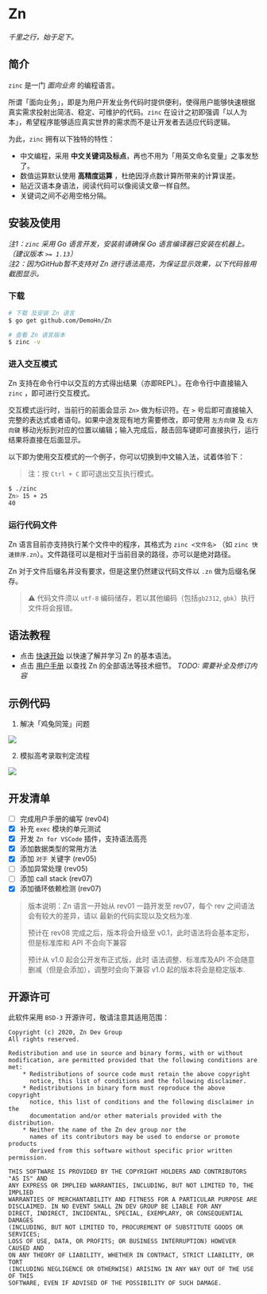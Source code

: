 # Zn
_千里之行，始于足下。_

## 简介

`zinc` 是一门 _面向业务_ 的编程语言。

所谓「面向业务」，即是为用户开发业务代码时提供便利，使得用户能够快速根据真实需求投射出简洁、稳定、可维护的代码。`zinc` 在设计之初即强调「以人为本」，希望程序能够适应真实世界的需求而不是让开发者去适应代码逻辑。

为此，`zinc` 拥有以下独特的特性：

- 中文编程，采用 **中文关键词及标点**，再也不用为「用英文命名变量」之事发愁了。
- 数值运算默认使用 **高精度运算** ，杜绝因浮点数计算所带来的计算误差。
- 贴近汉语本身语法，阅读代码可以像阅读文章一样自然。
- 关键词之间不必用空格分隔。

## 安装及使用

_注1：`zinc` 采用 Go 语言开发，安装前请确保 Go 语言编译器已安装在机器上。（建议版本 `>= 1.13`）_  
_注2：因为GitHub暂不支持对 Zn 进行语法高亮，为保证显示效果，以下代码皆用截图显示。_

### 下载
```sh
# 下载 及安装 Zn 语言
$ go get github.com/DemoHn/Zn

# 查看 Zn 语言版本
$ zinc -v
```

### 进入交互模式

Zn 支持在命令行中以交互的方式得出结果（亦即REPL）。在命令行中直接输入 `zinc` ，即可进行交互模式。

交互模式运行时，当前行的前面会显示 `Zn>` 做为标识符。在 `>` 号后即可直接输入完整的表达式或者语句。如果中途发现有地方需要修改，即可使用 `左方向键` 及 `右方向键` 移动光标到对应的位置以编辑；输入完成后，敲击回车键即可直接执行，运行结果将直接在后面显示。

以下即为使用交互模式的一个例子，你可以切换到中文输入法，试着体验下：  
  > 注：按 `Ctrl + C` 即可退出交互执行模式。

```sh
$ ./zinc
Zn> 15 + 25
40
```

### 运行代码文件

Zn 语言目前亦支持执行某个文件中的程序，其格式为 `zinc <文件名>` （如 `zinc 快速排序.zn`）。文件路径可以是相对于当前目录的路径，亦可以是绝对路径。

Zn 对于文件后缀名并没有要求，但是这里仍然建议代码文件以 `.zn` 做为后缀名保存。

> ⚠️ 代码文件须以 `utf-8` 编码储存，若以其他编码（包括`gb2312`, `gbk`）执行文件将会报错。

## 语法教程
    
  - 点击 [快速开始](doc/zh-cn/manual/快速开始.md) 以快速了解并学习 Zn 的基本语法。  
  - 点击 [用户手册](doc/zh-cn/manual/README.md) 以查找 Zn 的全部语法等技术细节。 _TODO: 需要补全及修订内容_

## 示例代码

1. 解决「鸡兔同笼」问题

![](doc/zh-cn/images/example-鸡兔同笼.png)

2. 模拟高考录取判定流程

![](doc/zh-cn/images/example-高考录取.png)

## 开发清单

- [ ] 完成用户手册的编写 (rev04)
- [X] 补充 `exec` 模块的单元测试
- [X] 开发 `Zn for VSCode` 插件，支持语法高亮
- [X] 添加数据类型的常用方法
- [X] 添加 `对于` 关键字 (rev05)
- [ ] 添加异常处理 (rev05)
- [ ] 添加 call stack (rev07)
- [X] 添加循环依赖检测 (rev07)

> 版本说明：Zn 语言一开始从 rev01 一路开发至 rev07，每个 rev 之间语法会有较大的差异，请以
> 最新的代码实现以及文档为准.
>
> 预计在 rev08 完成之后，版本将会升级至 v0.1，此时语法将会基本定形，但是标准库和 API 不会向下兼容
>
> 预计从 v1.0 起会公开发布正式版，此时 语法调整、标准库及API 不会随意删减（但是会添加），调整时会向下兼容
> v1.0 起的版本将会是稳定版本.

## 开源许可

此软件采用 `BSD-3` 开源许可，敬请注意其适用范围：

```
Copyright (c) 2020, Zn Dev Group
All rights reserved.

Redistribution and use in source and binary forms, with or without
modification, are permitted provided that the following conditions are met:
    * Redistributions of source code must retain the above copyright
      notice, this list of conditions and the following disclaimer.
    * Redistributions in binary form must reproduce the above copyright
      notice, this list of conditions and the following disclaimer in the
      documentation and/or other materials provided with the distribution.
    * Neither the name of the Zn dev group nor the
      names of its contributors may be used to endorse or promote products
      derived from this software without specific prior written permission.

THIS SOFTWARE IS PROVIDED BY THE COPYRIGHT HOLDERS AND CONTRIBUTORS "AS IS" AND
ANY EXPRESS OR IMPLIED WARRANTIES, INCLUDING, BUT NOT LIMITED TO, THE IMPLIED
WARRANTIES OF MERCHANTABILITY AND FITNESS FOR A PARTICULAR PURPOSE ARE
DISCLAIMED. IN NO EVENT SHALL ZN DEV GROUP BE LIABLE FOR ANY
DIRECT, INDIRECT, INCIDENTAL, SPECIAL, EXEMPLARY, OR CONSEQUENTIAL DAMAGES
(INCLUDING, BUT NOT LIMITED TO, PROCUREMENT OF SUBSTITUTE GOODS OR SERVICES;
LOSS OF USE, DATA, OR PROFITS; OR BUSINESS INTERRUPTION) HOWEVER CAUSED AND
ON ANY THEORY OF LIABILITY, WHETHER IN CONTRACT, STRICT LIABILITY, OR TORT
(INCLUDING NEGLIGENCE OR OTHERWISE) ARISING IN ANY WAY OUT OF THE USE OF THIS
SOFTWARE, EVEN IF ADVISED OF THE POSSIBILITY OF SUCH DAMAGE.
```